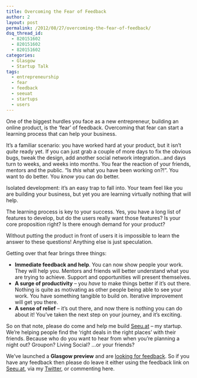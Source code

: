 ```yaml
---
title: Overcoming the Fear of Feedback
author: 2
layout: post
permalink: /2012/08/27/overcoming-the-fear-of-feedback/
dsq_thread_id:
  - 820151602
  - 820151602
  - 820151602
categories:
  - Glasgow
  - Startup Talk
tags:
  - entrepreneurship
  - fear
  - feedback
  - seeuat
  - startups
  - users
---
```

One of the biggest hurdles you face as a new entrepreneur, building an online product, is the &#8216;fear&#8217; of feedback. Overcoming that fear can start a learning process that can help your business.

It&#8217;s a familiar scenario: you have worked hard at your product, but it isn&#8217;t *quite* ready yet. If you can just grab a couple of more days to fix the obvious bugs, tweak the design, add another social network integration&#8230;and days turn to weeks, and weeks into months. You fear the reaction of your friends, mentors and the public. &#8220;Is *this* what you have been working on?!&#8221;. You want to do better. You *know* you can do better.

Isolated development: it&#8217;s an easy trap to fall into. Your team feel like you are building your business, but yet you are learning virtually nothing that will help.

The learning process is key to your success. Yes, you have a long list of features to develop, but do the users really want those features? Is your core proposition right? Is there enough demand for your product?

Without putting the product in front of users it is impossible to learn the answer to these questions! Anything else is just speculation.

Getting over that fear brings three things:

  * **Immediate feedback and help**. You can now show people your work. They will help you. Mentors and friends will better understand what you are trying to achieve. Support and opportunities will present themselves.
  * **A surge of productivity** &#8211; you *have* to make things better if it&#8217;s out there. Nothing is quite as motivating as other people being able to see your work. You have something tangible to build on. Iterative improvement will get you there.
  * **A sense of relief** &#8211; it&#8217;s out there, and now there is nothing you can do about it! You&#8217;ve taken the next step on your journey, and it&#8217;s exciting.

So on that note, please do come and help me build [Seeu.at][1] &#8211; my startup. We&#8217;re helping people find the &#8216;right deals in the right places&#8217; with their friends. Because who do you want to hear from when you&#8217;re planning a night out? Groupon? Living Social? &#8230;or your friends?

We&#8217;ve launched a **Glasgow preview** and are [looking for feedback][2]. So if you have any feedback then please do leave it either using the feedback link on [Seeu.at][1], via my [Twitter][3], or commenting here.

 [1]: http://seeu.at
 [2]: http://seeu.at "The right deals in the right places"
 [3]: http://twitter.com/jamiemchale
